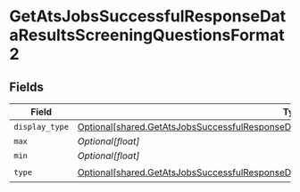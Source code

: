 # GetAtsJobsSuccessfulResponseDataResultsScreeningQuestionsFormat2


## Fields

| Field                                                                                                                                                                                                  | Type                                                                                                                                                                                                   | Required                                                                                                                                                                                               | Description                                                                                                                                                                                            |
| ------------------------------------------------------------------------------------------------------------------------------------------------------------------------------------------------------ | ------------------------------------------------------------------------------------------------------------------------------------------------------------------------------------------------------ | ------------------------------------------------------------------------------------------------------------------------------------------------------------------------------------------------------ | ------------------------------------------------------------------------------------------------------------------------------------------------------------------------------------------------------ |
| `display_type`                                                                                                                                                                                         | [Optional[shared.GetAtsJobsSuccessfulResponseDataResultsScreeningQuestionsFormat2DisplayType]](undefined/models/shared/getatsjobssuccessfulresponsedataresultsscreeningquestionsformat2displaytype.md) | :heavy_minus_sign:                                                                                                                                                                                     | N/A                                                                                                                                                                                                    |
| `max`                                                                                                                                                                                                  | *Optional[float]*                                                                                                                                                                                      | :heavy_minus_sign:                                                                                                                                                                                     | N/A                                                                                                                                                                                                    |
| `min`                                                                                                                                                                                                  | *Optional[float]*                                                                                                                                                                                      | :heavy_minus_sign:                                                                                                                                                                                     | N/A                                                                                                                                                                                                    |
| `type`                                                                                                                                                                                                 | [Optional[shared.GetAtsJobsSuccessfulResponseDataResultsScreeningQuestionsFormat2Type]](undefined/models/shared/getatsjobssuccessfulresponsedataresultsscreeningquestionsformat2type.md)               | :heavy_check_mark:                                                                                                                                                                                     | N/A                                                                                                                                                                                                    |